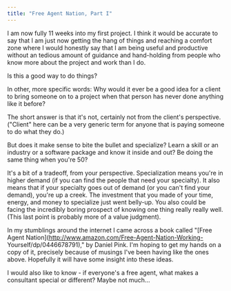 ```yaml
---
title: "Free Agent Nation, Part I"
---
```

I am now fully 11 weeks into my first project. I think it would be accurate to
say that I am just now getting the hang of things and reaching a comfort zone
where I would honestly say that I am being useful and productive without an
tedious amount of guidance and hand-holding from people who know more about
the project and work than I do.

  
Is this a good way to do things?

  
In other, more specific words: Why would it ever be a good idea for a client
to bring someone on to a project when that person has never done anything like
it before?

  
The short answer is that it's not, certainly not from the client's
perspective. ("Client" here can be a very generic term for anyone that is
paying someone to do what they do.)

  
But does it make sense to bite the bullet and specialize? Learn a skill or an
industry or a software package and know it inside and out? Be doing the same
thing when you're 50?

  
It's a bit of a tradeoff, from your perspective. Specialization means you're
in higher demand (if you can find the people that need your specialty). It
also means that if your specialty goes out of demand (or you can't find your
demand), you're up a creek. The investment that you made of your time, energy,
and money to specialize just went belly-up. You also could be facing the
incredibly boring prospect of knowing one thing really really well. (This last
point is probably more of a value judgment).

  
In my stumblings around the internet I came across a book called "[Free Agent
Nation](http://www.amazon.com/Free-Agent-Nation-Working-
Yourself/dp/0446678791)," by Daniel Pink. I'm hoping to get my hands on a copy
of it, precisely because of musings I've been having like the ones above.
Hopefully it will have some insight into these ideas.

  
I would also like to know - if everyone's a free agent, what makes a
consultant special or different? Maybe not much...

